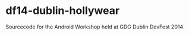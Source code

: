 df14-dublin-hollywear
=====================

Sourcecode for the Android Workshop held at GDG Dublin DevFest 2014
